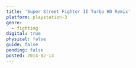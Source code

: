 ```yaml
---
title: 'Super Street Fighter II Turbo HD Remix'
platform: playstation-3
genre:
  - fighting
digital: true
physical: false
guide: false
pending: false
posted: 2014-02-13
---
```

